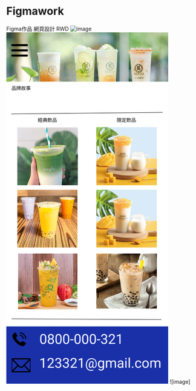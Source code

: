 # Figmawork
Figma作品 網頁設計 RWD
![image](https://github.com/aston0988/Figmawork/blob/main/%E5%A5%BD%E4%BA%86%E5%95%A6%E7%B4%85%E8%8C%B6%E5%86%B0%20%E6%AA%A2%E8%A8%8E.png)
![image](https://github.com/aston0988/Figmawork/blob/main/iPhone%2013%20Pro%20Max%20-%201.png)
![image]
